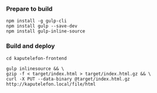 ### Prepare to build
```console
npm install -g gulp-cli
npm install gulp --save-dev
npm install gulp-inline-source
```
### Build and deploy
```console
cd kaputelefon-frontend

gulp inlinesource && \
gzip -f < target/index.html > target/index.html.gz && \
curl -X PUT --data-binary @target/index.html.gz http://kaputelefon.local/file/html
```